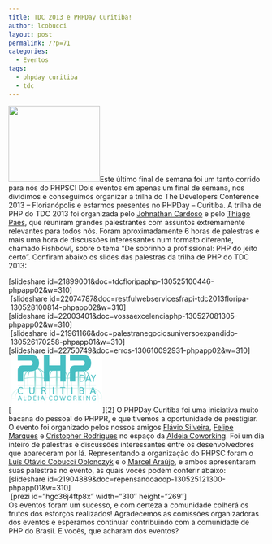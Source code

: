```yaml
---
title: TDC 2013 e PHPDay Curitiba!
author: lcobucci
layout: post
permalink: /?p=71
categories:
  - Eventos
tags:
  - phpday curitiba
  - tdc
---
```

[<img class="alignright" src="http://www.thedevelopersconference.com.br/banners/2013/banner-TDC2013-floripa-180x150.png" alt="" width="180" height="150" />][1]Este último final de semana foi um tanto corrido para nós do PHPSC! Dois eventos em apenas um final de semana, nos dividimos e conseguimos organizar a trilha do The Developers Conference 2013 &#8211; Florianópolis e estarmos presentes no PHPDay &#8211; Curitiba. A trilha de PHP do TDC 2013 foi organizada pelo <a href="http://www.twitter.com/djhonyy" target="_blank">Johnathan Cardoso</a> e pelo <a href="http://www.twitter.com/mrprompt" target="_blank">Thiago Paes</a>, que reuniram grandes palestrantes com assuntos extremamente relevantes para todos nós. Foram aproximadamente 6 horas de palestras e mais uma hora de discussões interessantes num formato diferente, chamado Fishbowl, sobre o tema &#8220;De sobrinho a profissional: PHP do jeito certo&#8221;. Confiram abaixo os slides das palestras da trilha de PHP do TDC 2013:  
<!--more-->

<div>
  <div style="float: left;">
    [slideshare id=21899001&doc=tdcfloripaphp-130525100446-phpapp02&w=310]
  </div>
  
  <div style="float: left; margin-left: 4px;">
    [slideshare id=22074787&doc=restfulwebservicesfrapi-tdc2013floripa-130528100814-phpapp02&w=310]
  </div>
  
  <div style="float: left;">
    [slideshare id=22003401&doc=vossaexcelenciaphp-130527081305-phpapp02&w=310]
  </div>
  
  <div style="float: left; margin-left: 4px;">
    [slideshare id=21961166&doc=palestranegociosuniversoexpandido-130526170258-phpapp01&w=310]
  </div>
  
  <div style="float: left;">
    [slideshare id=22750749&doc=erros-130610092931-phpapp02&w=310]
  </div>
</div>

<br style="clear:both" />  
[<img class="alignleft size-full wp-image-72" src="/uploads/2013/05/logo_PHP_DAY.png" alt="PHPDay Curitiba" width="180" height="114" />][2]  
O PHPDay Curitiba foi uma iniciativa muito bacana do pessoal do PHPPR, e que tivemos a oportunidade de prestigiar. O evento foi organizado pelos nossos amigos <a href="https://twitter.com/flaviosilveira" target="_blank">Flávio Silveira</a>, <a href="http://www.felipemarques.com.br/" target="_blank">Felipe Marques</a> e <a href="https://www.facebook.com/cristopher.rodrigues.75" target="_blank">Cristopher Rodrigues</a> no espaço da <a href="http://www.aldeiaco.com.br/" target="_blank">Aldeia Coworking</a>. Foi um dia inteiro de palestras e discussões interessantes entre os desenvolvedores que apareceram por lá. Representando a organização do PHPSC foram o <a href="http://about.me/lcobucci" target="_blank">Luís Otávio Cobucci Oblonczyk</a> e o <a href="https://twitter.com/marcelarauj0" target="_blank">Marcel Araújo</a>, e ambos apresentaram suas palestras no evento, as quais vocês podem conferir abaixo:

<div>
  <div style="float: left;">
    [slideshare id=21904889&doc=repensandoaoop-130525121300-phpapp01&w=310]
  </div>
  
  <div style="float: left; margin-left: 4px;">
    [prezi id=&#8221;hgc36j4ftp8x&#8221; width=&#8221;310&#8243; height=&#8221;269&#8243;]
  </div>
</div>

<br style="clear:both" />  
Os eventos foram um sucesso, e com certeza a comunidade colherá os frutos dos esforços realizados! Agradecemos as comissões organizadoras dos eventos e esperamos continuar contribuindo com a comunidade de PHP do Brasil. E vocês, que acharam dos eventos?

<div style="position: absolute; left: -3771px;">
  <a href="http://www.nl.ua/ru/poly/laminat/podlozhki">http://nl.ua/</a>
</div>

<div style="position: absolute; left: -3711px;">
  <a href="http://kvartiraarenda.com/Odessa/">kvartiraarenda.com/</a>
</div>

 [1]: http://www.thedevelopersconference.com.br/tdc/2013/index.html#florianopolis
 [2]: http://curitiba.phpday.com.br/